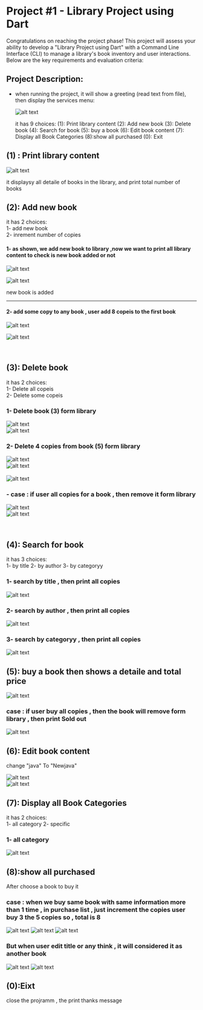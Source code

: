 # Project #1 - Library Project using Dart

Congratulations on reaching the project phase! This project will assess your ability to develop a "Library Project using Dart" with a Command Line Interface (CLI) to manage a library's book inventory and user interactions. Below are the key requirements and evaluation criteria:

## Project Description:
- when running the project, it will show a greeting (read text from file), then display the services menu:
  
  ![alt text](project1_aw2/Assets/1.png)

  it has 9 choices:
(1): Print library content (2): Add new book (3): Delete book (4): Search for book
(5): buy a book (6): Edit book content (7): Display all Book Categories (8):show all purchased (0): Exit


## (1) : Print library content
  ![alt text](project1_aw2/Assets/2.png)
  
  it displaysy all detaile of books in the library, and print total number of books         

  


## (2): Add new book
  it has 2 choices:         
  1- add new book       
  2- inrement number of copies
  
  #### 1- as shown, we add new book to library ,now we want to print all library content to check is new book added or not
  ![alt text](project1_aw2/Assets/3.png)
  
  ![alt text](project1_aw2/Assets/3.1.png)

  new book is added

  ---------------------------------------------------------

  #### 2- add some copy to any book , user add 8 copeis to the first book 
  ![alt text](project1_aw2/Assets/4.png)
  
  ![alt text](project1_aw2/Assets/4.1.png)       

<br />  
  
  ## (3): Delete book
  it has 2 choices:         
  1- Delete all copeis       
  2- Delete some copeis 
  
  ### 1- Delete book (3) form library
  ![alt text](project1_aw2/Assets/5.png)    
  ![alt text](project1_aw2/Assets/5.1.png)    


  ### 2- Delete 4 copies from book (5) form library
  ![alt text](project1_aw2/Assets/6.png)    
  ![alt text](project1_aw2/Assets/6.99.png)  
  <br />
  ![alt text](project1_aw2/Assets/6.1.png)   

  ### - case : if user all copies for a book , then remove it form library
  ![alt text](project1_aw2/Assets/6.2case.png)   
  ![alt text](project1_aw2/Assets/6.3.png)   

  <br />
  
  ## (4): Search for book
  it has 3 choices:         
  1- by title
  2- by author
  3- by categoryy

  ### 1- search by title , then print all copies 
  ![alt text](project1_aw2/Assets/7.1.png)
  
  ### 2- search by author , then print all copies 
  ![alt text](project1_aw2/Assets/7.2.png)   
  ### 3- search by categoryy , then print all copies 
  ![alt text](project1_aw2/Assets/7.3.png)  

  ## (5): buy a book then shows a detaile and total price
  ![alt text](project1_aw2/Assets/8buy.png)  
  
  ### case : if user buy all copies , then the book will remove form library , then print Sold out
  ![alt text](project1_aw2/Assets/8buy2.png)  

  
  ## (6): Edit book content
  
  change "java" To "Newjava"
  
  ![alt text](project1_aw2/Assets/9edit.png)  
  ![alt text](project1_aw2/Assets/9.1.png)  

  
  ## (7): Display all Book Categories
  
  it has 2 choices:         
  1- all category
  2- specific

  ### 1- all category
  ![alt text](project1_aw2/Assets/10.png)
  


  ## (8):show all purchased
  After choose a book to buy it 
  ### case : when we buy same book with same information more than 1 time , in purchase list , just increment the copies user buy 3 the 5 copies so , total is 8 
  ![alt text](project1_aw2/Assets/12.1merge.png)
  ![alt text](project1_aw2/Assets/12.2merge.png)
  ![alt text](project1_aw2/Assets/12.3merge.png)

  ### But when user edit title or any think , it will considered it as another book 
  ![alt text](project1_aw2/Assets/12.4merge.png)
  ![alt text](project1_aw2/Assets/12.5merge.png)

  
  ## (0):Eixt 
  close the projramm , the print thanks message 
  




  
